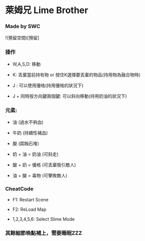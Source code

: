 # 萊姆兄 Lime Brother

### Made by SWC

!(預留空間)[預留]

### 操作

* W,A,S,D: 移動

* K: 丟棄當前持有物 or 按住K選擇要丟棄的物品(持用物為融合物時)

* J : 可以使用優格(持用優格的狀況下)

* J + 同時按方向鍵兩個鍵: 可以斜向移動(持用奶油的狀況下)

### 元素:

* 油 (過水不夠血)

* 牛奶 (持續性補血)

* 酸 (腐蝕石堆)

* 奶 + 油 = 奶油 (可斜走)

* 酸 + 奶 = 優格 (可丟棄吸引敵人)

* 油 + 酸 = 毒物 (可擊敗敵人)


### CheatCode

* F1: Restart Scene

* F2: ReLoad Map

* 1,2,3,4,5,6: Select Slime Mode

### 其餘細節晚點補上，需要睡眠ZZZ
